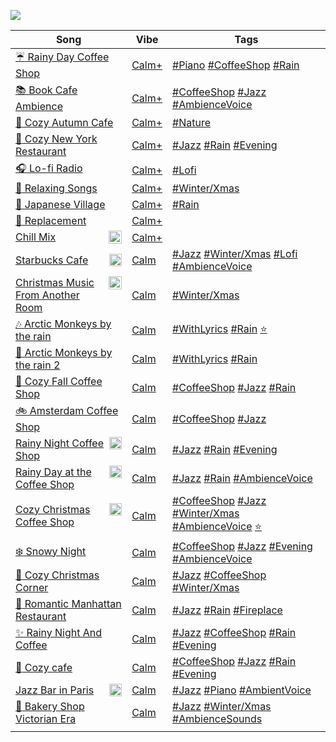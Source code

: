 ![](https://github.com/joanafonsogomes/AmbienceSongs/blob/main/Images/header.JPG)

| **Song**                                                                                                                                                                                  | **Vibe**                                                                                         | **Tags**                                                                                                                                                                                                                                                                                                                                                                                                                                                                                                           |
|-------------------------------------------------------------------------------------------------------------------------------------------------------------------------------------------|--------------------------------------------------------------------------------------------------|--------------------------------------------------------------------------------------------------------------------------------------------------------------------------------------------------------------------------------------------------------------------------------------------------------------------------------------------------------------------------------------------------------------------------------------------------------------------------------------------------------------------|
| [:umbrella: Rainy Day Coffee Shop](https://youtu.be/mkgylOJSdhE)                                                                                                                          | [Calm+](https://github.com/joanafonsogomes/AmbienceSongs/tree/main/Ambience_mds/Types/1_Calm%2B) | [#Piano](https://github.com/joanafonsogomes/AmbienceSongs/tree/main/Ambience_mds/Tags/Piano) [#CoffeeShop](https://github.com/joanafonsogomes/AmbienceSongs/tree/main/Ambience_mds/Tags/CoffeeShop) [#Rain](https://github.com/joanafonsogomes/AmbienceSongs/tree/main/Ambience_mds/Tags/Rain)                                                                                                                                                                                                                     |
| [:books: Book Cafe Ambience](https://youtu.be/yJR3i1c42i8)                                                                                                                                | [Calm+](https://github.com/joanafonsogomes/AmbienceSongs/tree/main/Ambience_mds/Types/1_Calm%2B) | [#CoffeeShop](https://github.com/joanafonsogomes/AmbienceSongs/tree/main/Ambience_mds/Tags/CoffeeShop) [#Jazz](https://github.com/joanafonsogomes/AmbienceSongs/tree/main/Ambience_mds/Tags/Jazz) [#AmbienceVoice](https://github.com/joanafonsogomes/AmbienceSongs/tree/main/Ambience_mds/Tags/AmbienceVoice)                                                                                                                                                                                                     |
| [:fallen_leaf: Cozy Autumn Cafe](https://youtu.be/y_6QQA8fPgE)                                                                                                                            | [Calm+](https://github.com/joanafonsogomes/AmbienceSongs/tree/main/Ambience_mds/Types/1_Calm%2B) | [#Nature](https://github.com/joanafonsogomes/AmbienceSongs/tree/main/Ambience_mds/Tags/Nature)                                                                                                                                                                                                                                                                                                                                                                                                                     |
| [:wine_glass: Cozy New York Restaurant](https://youtu.be/YWD2Z14w99Y)                                                                                                                     | [Calm+](https://github.com/joanafonsogomes/AmbienceSongs/tree/main/Ambience_mds/Types/1_Calm%2B) | [#Jazz](https://github.com/joanafonsogomes/AmbienceSongs/tree/main/Ambience_mds/Tags/Jazz) [#Rain](https://github.com/joanafonsogomes/AmbienceSongs/tree/main/Ambience_mds/Tags/Rain) [#Evening](https://github.com/joanafonsogomes/AmbienceSongs/tree/main/Ambience_mds/Tags/Evening)                                                                                                                                                                                                                             |
| [:headphones: Lo-fi Radio](https://youtu.be/5qap5aO4i9A)                                                                                                                                  | [Calm+](https://github.com/joanafonsogomes/AmbienceSongs/tree/main/Ambience_mds/Types/1_Calm%2B) | [#Lofi](https://github.com/joanafonsogomes/AmbienceSongs/tree/main/Ambience_mds/Tags/Lofi)                                                                                                                                                                                                                                                                                                                                                                                                                         |
| [:christmas_tree: Relaxing Songs](https://youtu.be/7LkNYNeJ424)                                                                                                                           | [Calm+](https://github.com/joanafonsogomes/AmbienceSongs/tree/main/Ambience_mds/Types/1_Calm%2B) | [#Winter/Xmas](https://github.com/joanafonsogomes/AmbienceSongs/tree/main/Ambience_mds/Tags/WinterXmas)                                                                                                                                                                                                                                                                                                                                                                                                            |
| [:cherry_blossom: Japanese Village](https://youtu.be/w_zNPScqBb8)                                                                                                                         | [Calm+](https://github.com/joanafonsogomes/AmbienceSongs/tree/main/Ambience_mds/Types/1_Calm%2B) | [#Rain](https://github.com/joanafonsogomes/AmbienceSongs/tree/main/Ambience_mds/Tags/Rain)                                                                                                                                                                                                                                                                                                                                                                                                                         |
| [:ear_of_rice: Replacement](https://youtu.be/lNn18F51bfo)                                                                                                                                 | [Calm+](https://github.com/joanafonsogomes/AmbienceSongs/tree/main/Ambience_mds/Types/1_Calm%2B) |                                                                                                                                                                                                                                                                                                                                                                                                                                                                                                                    |
| [<img style="float: right"  width="21" src="https://github.com/joanafonsogomes/AmbienceSongs/blob/main/Images/chill-emoji.png"> Chill Mix](https://youtu.be/lWgvuOuZHfg)                  | [Calm+](https://github.com/joanafonsogomes/AmbienceSongs/tree/main/Ambience_mds/Types/1_Calm%2B) |                                                                                                                                                                                                                                                                                                                                                                                                                                                                                                                    |
| [<img style="float: right"  width="20" src="https://github.com/joanafonsogomes/AmbienceSongs/blob/main/Images/starbucks2.png"> Starbucks Cafe](https://youtu.be/QVL3XIjfTxc)              | [Calm](https://github.com/joanafonsogomes/AmbienceSongs/tree/main/Ambience_mds/Types/2_Calm)     | [#Jazz](https://github.com/joanafonsogomes/AmbienceSongs/tree/main/Ambience_mds/Tags/Jazz) [#Winter/Xmas](https://github.com/joanafonsogomes/AmbienceSongs/tree/main/Ambience_mds/Tags/WinterXmas) [#Lofi](https://github.com/joanafonsogomes/AmbienceSongs/tree/main/Ambience_mds/Tags/Lofi) [#AmbienceVoice](https://github.com/joanafonsogomes/AmbienceSongs/tree/main/Ambience_mds/Tags/AmbienceVoice)                                                                                                         |
| [<img style="float: right"  width="21" src="https://github.com/joanafonsogomes/AmbienceSongs/blob/main/Images/xmas.png"> Christmas Music From Another Room](https://youtu.be/NiW7CBz2Qfs) | [Calm](https://github.com/joanafonsogomes/AmbienceSongs/tree/main/Ambience_mds/Types/2_Calm)     | [#Winter/Xmas](https://github.com/joanafonsogomes/AmbienceSongs/tree/main/Ambience_mds/Tags/WinterXmas)                                                                                                                                                                                                                                                                                                                                                                                                            |
| [:notes: Arctic Monkeys by the rain](https://youtu.be/IDaiOx4E53I)                                                                                                                        | [Calm](https://github.com/joanafonsogomes/AmbienceSongs/tree/main/Ambience_mds/Types/2_Calm)     | [#WithLyrics](https://github.com/joanafonsogomes/AmbienceSongs/tree/main/Ambience_mds/Tags/Lyrics) [#Rain](https://github.com/joanafonsogomes/AmbienceSongs/tree/main/Ambience_mds/Tags/Rain) [:star:](https://github.com/joanafonsogomes/AmbienceSongs/tree/main/Ambience_mds/Tags/Fav)                                                                                                                                                                                                                           |
| [:monkey: Arctic Monkeys by the rain 2](https://youtu.be/HQhXMDkAXTs)                                                                                                                     | [Calm](https://github.com/joanafonsogomes/AmbienceSongs/tree/main/Ambience_mds/Types/2_Calm)     | [#WithLyrics](https://github.com/joanafonsogomes/AmbienceSongs/tree/main/Ambience_mds/Tags/Lyrics) [#Rain](https://github.com/joanafonsogomes/AmbienceSongs/tree/main/Ambience_mds/Tags/Rain)                                                                                                                                                                                                                                                                                                                      |
| [:orange_heart: Cozy Fall Coffee Shop](https://youtu.be/VMAPTo7RVCo)                                                                                                                      | [Calm](https://github.com/joanafonsogomes/AmbienceSongs/tree/main/Ambience_mds/Types/2_Calm)     | [#CoffeeShop](https://github.com/joanafonsogomes/AmbienceSongs/tree/main/Ambience_mds/Tags/CoffeeShop) [#Jazz](https://github.com/joanafonsogomes/AmbienceSongs/tree/main/Ambience_mds/Tags/Jazz) [#Rain](https://github.com/joanafonsogomes/AmbienceSongs/tree/main/Ambience_mds/Tags/Rain)                                                                                                                                                                                                                       |
| [:bike: Amsterdam Coffee Shop](https://youtu.be/ymLNcAwYmBM)                                                                                                                              | [Calm](https://github.com/joanafonsogomes/AmbienceSongs/tree/main/Ambience_mds/Types/2_Calm)     | [#CoffeeShop](https://github.com/joanafonsogomes/AmbienceSongs/tree/main/Ambience_mds/Tags/CoffeeShop) [#Jazz](https://github.com/joanafonsogomes/AmbienceSongs/tree/main/Ambience_mds/Tags/Jazz)                                                                                                                                                                                                                                                                                                                  |
| [<img style="float: right"  width="20" src="https://github.com/joanafonsogomes/AmbienceSongs/blob/main/Images/rain_night.png"> Rainy Night Coffee Shop](https://youtu.be/c0_ejQQcrwI)     | [Calm](https://github.com/joanafonsogomes/AmbienceSongs/tree/main/Ambience_mds/Types/2_Calm)     | [#Jazz](https://github.com/joanafonsogomes/AmbienceSongs/tree/main/Ambience_mds/Tags/Jazz) [#Rain](https://github.com/joanafonsogomes/AmbienceSongs/tree/main/Ambience_mds/Tags/Rain) [#Evening](https://github.com/joanafonsogomes/AmbienceSongs/tree/main/Ambience_mds/Tags/Evening)                                                                                                                                                                                                                             |
| [<img style="float: right"  width="20" src="https://github.com/joanafonsogomes/AmbienceSongs/blob/main/Images/coffee.png"> Rainy Day at the Coffee Shop](https://youtu.be/iD4dMdpNe_I)    | [Calm](https://github.com/joanafonsogomes/AmbienceSongs/tree/main/Ambience_mds/Types/2_Calm)     | [#Jazz](https://github.com/joanafonsogomes/AmbienceSongs/tree/main/Ambience_mds/Tags/Jazz) [#Rain](https://github.com/joanafonsogomes/AmbienceSongs/tree/main/Ambience_mds/Tags/Rain) [#AmbienceVoice](https://github.com/joanafonsogomes/AmbienceSongs/tree/main/Ambience_mds/Tags/AmbienceVoice)                                                                                                                                                                                                                 |
| [<img style="float: right"  width="20" src="https://github.com/joanafonsogomes/AmbienceSongs/blob/main/Images/mistletoe.png"> Cozy Christmas Coffee Shop](https://youtu.be/9a9GixtqVP4)   | [Calm](https://github.com/joanafonsogomes/AmbienceSongs/tree/main/Ambience_mds/Types/2_Calm)     | [#CoffeeShop](https://github.com/joanafonsogomes/AmbienceSongs/tree/main/Ambience_mds/Tags/CoffeeShop) [#Jazz](https://github.com/joanafonsogomes/AmbienceSongs/tree/main/Ambience_mds/Tags/Jazz) [#Winter/Xmas](https://github.com/joanafonsogomes/AmbienceSongs/tree/main/Ambience_mds/Tags/WinterXmas) [#AmbienceVoice](https://github.com/joanafonsogomes/AmbienceSongs/tree/main/Ambience_mds/Tags/AmbienceVoice) [:star:](https://github.com/joanafonsogomes/AmbienceSongs/tree/main/Ambience_mds/Tags/Fav)  |
| [:snowflake: Snowy Night](https://youtu.be/OeYEmBDa5Hw)                                                                                                                                   | [Calm](https://github.com/joanafonsogomes/AmbienceSongs/tree/main/Ambience_mds/Types/2_Calm)     | [#CoffeeShop](https://github.com/joanafonsogomes/AmbienceSongs/tree/main/Ambience_mds/Tags/CoffeeShop) [#Jazz](https://github.com/joanafonsogomes/AmbienceSongs/tree/main/Ambience_mds/Tags/Jazz) [#Evening](https://github.com/joanafonsogomes/AmbienceSongs/tree/main/Ambience_mds/Tags/Evening) [#AmbienceVoice](https://github.com/joanafonsogomes/AmbienceSongs/tree/main/Ambience_mds/Tags/AmbienceVoice)                                                                                                    |
| [:ribbon: Cozy Christmas Corner](https://youtu.be/FvMA_kX_qjA)                                                                                                                            | [Calm](https://github.com/joanafonsogomes/AmbienceSongs/tree/main/Ambience_mds/Types/2_Calm)     | [#Jazz](https://github.com/joanafonsogomes/AmbienceSongs/tree/main/Ambience_mds/Tags/Jazz) [#CoffeeShop](https://github.com/joanafonsogomes/AmbienceSongs/tree/main/Ambience_mds/Tags/CoffeeShop) [#Winter/Xmas](https://github.com/joanafonsogomes/AmbienceSongs/tree/main/Ambience_mds/Tags/WinterXmas)                                                                                                                                                                                                          |
| [:rose: Romantic Manhattan Restaurant](https://youtu.be/Cos-1qUyvrc)                                                                                                                      | [Calm](https://github.com/joanafonsogomes/AmbienceSongs/tree/main/Ambience_mds/Types/2_Calm)     | [#Jazz](https://github.com/joanafonsogomes/AmbienceSongs/tree/main/Ambience_mds/Tags/Jazz) [#Rain](https://github.com/joanafonsogomes/AmbienceSongs/tree/main/Ambience_mds/Tags/Rain) [#Fireplace](https://github.com/joanafonsogomes/AmbienceSongs/tree/main/Ambience_mds/Tags/Fireplace)                                                                                                                                                                                                                         |
| [:sparkles: Rainy Night And Coffee](https://youtu.be/lA1ItxM9yIE)                                                                                                                         | [Calm](https://github.com/joanafonsogomes/AmbienceSongs/tree/main/Ambience_mds/Types/2_Calm)     | [#Jazz](https://github.com/joanafonsogomes/AmbienceSongs/tree/main/Ambience_mds/Tags/Jazz) [#CoffeeShop](https://github.com/joanafonsogomes/AmbienceSongs/tree/main/Ambience_mds/Tags/CoffeeShop) [#Rain](https://github.com/joanafonsogomes/AmbienceSongs/tree/main/Ambience_mds/Tags/Rain) [#Evening](https://github.com/joanafonsogomes/AmbienceSongs/tree/main/Ambience_mds/Tags/Evening)                                                                                                                      |
| [:saxophone: Cozy cafe](https://youtu.be/Pfm8M3q-4TY)                                                                                                                                     | [Calm](https://github.com/joanafonsogomes/AmbienceSongs/tree/main/Ambience_mds/Types/2_Calm)     | [#CoffeeShop](https://github.com/joanafonsogomes/AmbienceSongs/tree/main/Ambience_mds/Tags/CoffeeShop) [#Jazz](https://github.com/joanafonsogomes/AmbienceSongs/tree/main/Ambience_mds/Tags/Jazz) [#Rain](https://github.com/joanafonsogomes/AmbienceSongs/tree/main/Ambience_mds/Tags/Rain) [#Evening](https://github.com/joanafonsogomes/AmbienceSongs/tree/main/Ambience_mds/Tags/Evening)                                                                                                                      |
| [<img style="float: right"  width="20" src="https://github.com/joanafonsogomes/AmbienceSongs/blob/main/Images/france.png"> Jazz Bar in Paris](https://youtu.be/cUZbRc0lwjA)               | [Calm](https://github.com/joanafonsogomes/AmbienceSongs/tree/main/Ambience_mds/Types/2_Calm)     | [#Jazz](https://github.com/joanafonsogomes/AmbienceSongs/tree/main/Ambience_mds/Tags/Jazz) [#Piano](https://github.com/joanafonsogomes/AmbienceSongs/tree/main/Ambience_mds/Tags/Piano) [#AmbientVoice](https://github.com/joanafonsogomes/AmbienceSongs/tree/main/Ambience_mds/Tags/AmbientVoice)                                                                                                                                                                                                                 |
| [:womans_hat: Bakery Shop Victorian Era](https://youtu.be/-sNRUZknXSk)                                                                                                                    | [Calm](https://github.com/joanafonsogomes/AmbienceSongs/tree/main/Ambience_mds/Types/2_Calm)     | [#Jazz](https://github.com/joanafonsogomes/AmbienceSongs/tree/main/Ambience_mds/Tags/Jazz) [#Winter/Xmas](https://github.com/joanafonsogomes/AmbienceSongs/tree/main/Ambience_mds/Tags/WinterXmas) [#AmbienceSounds](https://github.com/joanafonsogomes/AmbienceSongs/tree/main/Ambience_mds/Tags/AmbienceSounds)                                                                                                                                                                                                  |
|                                                                                                                                                                                           |                                                                                                  |                                                                                                                                                                                                                                                                                                                                                                                                                                                                                                                    |
